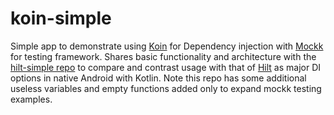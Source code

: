 # koin-simple
Simple app to demonstrate using [Koin](https://insert-koin.io/) for Dependency injection with [Mockk](https://mockk.io/) for testing framework. Shares basic functionality and architecture with the [hilt-simple repo](https://github.com/sierraobryan/hilt-simple) to compare and contrast usage with that of [Hilt](https://dagger.dev/hilt/) as major DI options in native Android with Kotlin. Note this repo has some additional useless variables and empty functions added only to expand mockk testing examples. 
